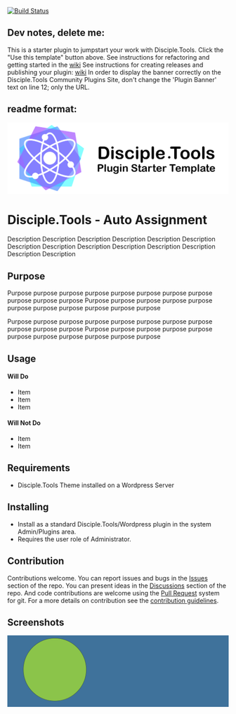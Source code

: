 [![Build Status](https://travis-ci.com/DiscipleTools/disciple-tools-auto-assignment.svg?branch=master)](https://travis-ci.com/DiscipleTools/disciple-tools-auto-assignment)

## Dev notes, delete me:
This is a starter plugin to jumpstart your work with Disciple.Tools.
Click the "Use this template" button above.
See instructions for refactoring and getting started in the [wiki](https://github.com/DiscipleTools/disciple-tools-auto-assignment/wiki)
See instructions for creating releases and publishing your plugin: [wiki](https://github.com/DiscipleTools/disciple-tools-auto-assignment/wiki)
In order to display the banner correctly on the Disciple.Tools Community Plugins Site, don't change the 'Plugin Banner' text on line 12; only the URL.

## readme format:

![Plugin Banner](https://raw.githubusercontent.com/DiscipleTools/disciple-tools-auto-assignment/b30402d97895e3f911efcb47fb8f29ccd1eb92e5/documentation/banner.png)

# Disciple.Tools - Auto Assignment

Description Description Description Description Description Description Description
Description Description Description Description Description Description Description

## Purpose

Purpose purpose purpose purpose purpose purpose purpose purpose purpose purpose purpose
Purpose purpose purpose purpose purpose purpose purpose purpose purpose purpose purpose

Purpose purpose purpose purpose purpose purpose purpose purpose purpose purpose purpose
Purpose purpose purpose purpose purpose purpose purpose purpose purpose purpose purpose

## Usage

#### Will Do

- Item
- Item
- Item

#### Will Not Do

- Item
- Item

## Requirements

- Disciple.Tools Theme installed on a Wordpress Server

## Installing

- Install as a standard Disciple.Tools/Wordpress plugin in the system Admin/Plugins area.
- Requires the user role of Administrator.

## Contribution

Contributions welcome. You can report issues and bugs in the
[Issues](https://github.com/DiscipleTools/disciple-tools-auto-assignment/issues) section of the repo. You can present ideas
in the [Discussions](https://github.com/DiscipleTools/disciple-tools-auto-assignment/discussions) section of the repo. And
code contributions are welcome using the [Pull Request](https://github.com/DiscipleTools/disciple-tools-auto-assignment/pulls)
system for git. For a more details on contribution see the
[contribution guidelines](https://github.com/DiscipleTools/disciple-tools-auto-assignment/blob/master/CONTRIBUTING.md).


## Screenshots

![screenshot](documentation/community/starter-banners/banner-blue-green.png)
